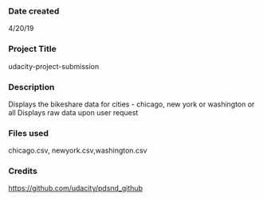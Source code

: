 ### Date created
4/20/19

### Project Title
udacity-project-submission

### Description
Displays the bikeshare data for cities - chicago, new york or washington or all
Displays raw data upon user request


### Files used
chicago.csv, newyork.csv,washington.csv

### Credits
https://github.com/udacity/pdsnd_github
